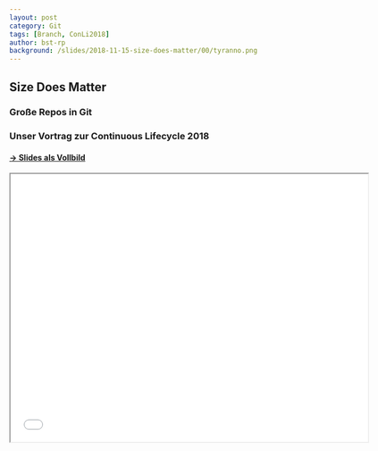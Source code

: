 ```yaml
---
layout: post
category: Git
tags: [Branch, ConLi2018]
author: bst-rp
background: /slides/2018-11-15-size-does-matter/00/tyranno.png
---
```


## Size Does Matter
### Große Repos in Git
### Unser Vortrag zur Continuous Lifecycle 2018

#### [-> Slides als Vollbild](/slides/2018-11-15-size-does-matter/)

<iframe src="/slides/2018-11-15-size-does-matter/" width="640" height="480" name="Slides embedded">
  [**Branch-Modelle mit Git**](/slides/2015-11-09-branch-modelle-mit-git)
</iframe>

